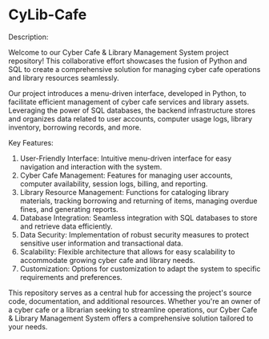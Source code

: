 # CyLib-Cafe
Description:

Welcome to our Cyber Cafe & Library Management System project repository! This collaborative effort showcases the fusion of Python and SQL to create a comprehensive solution for managing cyber cafe operations and library resources seamlessly.

Our project introduces a menu-driven interface, developed in Python, to facilitate efficient management of cyber cafe services and library assets. Leveraging the power of SQL databases, the backend infrastructure stores and organizes data related to user accounts, computer usage logs, library inventory, borrowing records, and more.

Key Features:

1) User-Friendly Interface: Intuitive menu-driven interface for easy navigation and interaction with the system.
2) Cyber Cafe Management: Features for managing user accounts, computer availability, session logs, billing, and reporting.
3) Library Resource Management: Functions for cataloging library materials, tracking borrowing and returning of items, managing overdue fines, and generating reports.
4) Database Integration: Seamless integration with SQL databases to store and retrieve data efficiently.
5) Data Security: Implementation of robust security measures to protect sensitive user information and transactional data.
6) Scalability: Flexible architecture that allows for easy scalability to accommodate growing cyber cafe and library needs.
7) Customization: Options for customization to adapt the system to specific requirements and preferences.
  
This repository serves as a central hub for accessing the project's source code, documentation, and additional resources. Whether you're an owner of a cyber cafe or a librarian seeking to streamline operations, our Cyber Cafe & Library Management System offers a comprehensive solution tailored to your needs.
